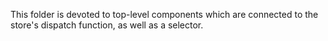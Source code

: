 This folder is devoted to top-level components which are connected to the store's dispatch function, as well as a selector.